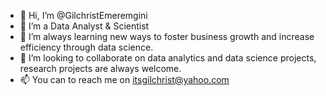 - 👋 Hi, I’m @GilchristEmeremgini
- 👀 I’m a Data Analyst & Scientist
- 🌱 I’m always learning new ways to foster business growth and increase efficiency through data science.
- 💞️ I’m looking to collaborate on data analytics and data science projects, research projects are always welcome. 
- 📫 You can to reach me on itsgilchrist@yahoo.com

<!---
GilchristMiguel/GilchristMiguel is a ✨ special ✨ repository because its `README.md` (this file) appears on your GitHub profile.
You can click the Preview link to take a look at your changes.
--->
